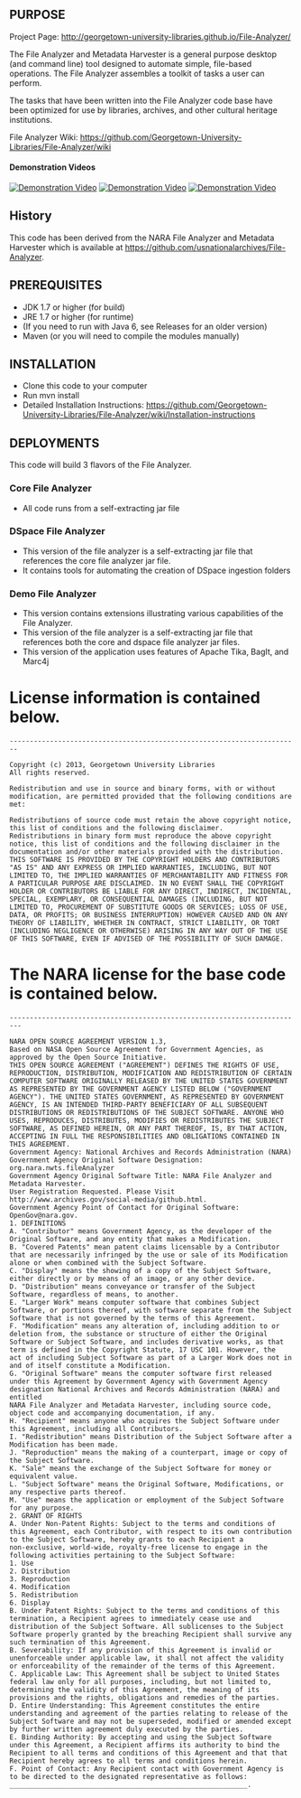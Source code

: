 ## PURPOSE
Project Page: http://georgetown-university-libraries.github.io/File-Analyzer/

The File Analyzer and Metadata Harvester is a general purpose desktop (and command line) 
tool designed to automate simple, file-based operations.  The File Analyzer assembles a toolkit of tasks a user can perform.

The tasks that have been written into the File Analyzer code base have been optimized for use by libraries, archives, 
and other cultural heritage institutions.

File Analyzer Wiki: https://github.com/Georgetown-University-Libraries/File-Analyzer/wiki

#### Demonstration Videos
[![Demonstration Video](https://i.ytimg.com/vi/kVi_k-HdH_4/1.jpg)](http://www.youtube.com/watch?v=kVi_k-HdH_4)
[![Demonstration Video](https://i.ytimg.com/vi/1I8n60ZrwHo/1.jpg)](http://www.youtube.com/watch?v=1I8n60ZrwHo)
[![Demonstration Video](https://i.ytimg.com/vi/5zYA04P0HPk/1.jpg)](http://www.youtube.com/watch?v=5zYA04P0HPk)

## History

This code has been derived from the NARA File Analyzer and Metadata Harvester which is available at 
https://github.com/usnationalarchives/File-Analyzer.

## PREREQUISITES
- JDK 1.7 or higher (for build)
- JRE 1.7 or higher (for runtime)
- (If you need to run with Java 6, see Releases for an older version)
- Maven (or you will need to compile the modules manually)

## INSTALLATION
- Clone this code to your computer
- Run mvn install
- Detailed Installation Instructions: https://github.com/Georgetown-University-Libraries/File-Analyzer/wiki/Installation-instructions

## DEPLOYMENTS
This code will build 3 flavors of the File Analyzer.

### Core File Analyzer 
* All code runs from a self-extracting jar file

### DSpace File Analyzer
* This version of the file analyzer is a self-extracting jar file that references the core file analyzer jar file. 
* It contains tools for automating the creation of DSpace ingestion folders

### Demo File Analyzer
* This version contains extensions illustrating various capabilities of the File Analyzer.  
* This version of the file analyzer is a self-extracting jar file that references both the core and dspace file analyzer jar files.
* This version of the application uses features of Apache Tika, BagIt, and Marc4j
 
# License information is contained below.

    ------------------------------------------------------------------------
    
    Copyright (c) 2013, Georgetown University Libraries
    All rights reserved.
    
    Redistribution and use in source and binary forms, with or without modification, are permitted provided that the following conditions are met:
    
    Redistributions of source code must retain the above copyright notice, this list of conditions and the following disclaimer.
    Redistributions in binary form must reproduce the above copyright notice, this list of conditions and the following disclaimer in the documentation and/or other materials provided with the distribution.
    THIS SOFTWARE IS PROVIDED BY THE COPYRIGHT HOLDERS AND CONTRIBUTORS "AS IS" AND ANY EXPRESS OR IMPLIED WARRANTIES, INCLUDING, BUT NOT LIMITED TO, THE IMPLIED WARRANTIES OF MERCHANTABILITY AND FITNESS FOR A PARTICULAR PURPOSE ARE DISCLAIMED. IN NO EVENT SHALL THE COPYRIGHT HOLDER OR CONTRIBUTORS BE LIABLE FOR ANY DIRECT, INDIRECT, INCIDENTAL, SPECIAL, EXEMPLARY, OR CONSEQUENTIAL DAMAGES (INCLUDING, BUT NOT LIMITED TO, PROCUREMENT OF SUBSTITUTE GOODS OR SERVICES; LOSS OF USE, DATA, OR PROFITS; OR BUSINESS INTERRUPTION) HOWEVER CAUSED AND ON ANY THEORY OF LIABILITY, WHETHER IN CONTRACT, STRICT LIABILITY, OR TORT (INCLUDING NEGLIGENCE OR OTHERWISE) ARISING IN ANY WAY OUT OF THE USE OF THIS SOFTWARE, EVEN IF ADVISED OF THE POSSIBILITY OF SUCH DAMAGE.
    
# The NARA license for the base code is contained below.
    -------------------------------------------------------------------------
    
    NARA OPEN SOURCE AGREEMENT VERSION 1.3, 
    Based on NASA Open Source Agreement for Government Agencies, as approved by the Open Source Initiative. 
    THIS OPEN SOURCE AGREEMENT ("AGREEMENT") DEFINES THE RIGHTS OF USE,
    REPRODUCTION, DISTRIBUTION, MODIFICATION AND REDISTRIBUTION OF CERTAIN
    COMPUTER SOFTWARE ORIGINALLY RELEASED BY THE UNITED STATES GOVERNMENT
    AS REPRESENTED BY THE GOVERNMENT AGENCY LISTED BELOW ("GOVERNMENT
    AGENCY"). THE UNITED STATES GOVERNMENT, AS REPRESENTED BY GOVERNMENT
    AGENCY, IS AN INTENDED THIRD-PARTY BENEFICIARY OF ALL SUBSEQUENT
    DISTRIBUTIONS OR REDISTRIBUTIONS OF THE SUBJECT SOFTWARE. ANYONE WHO
    USES, REPRODUCES, DISTRIBUTES, MODIFIES OR REDISTRIBUTES THE SUBJECT
    SOFTWARE, AS DEFINED HEREIN, OR ANY PART THEREOF, IS, BY THAT ACTION,
    ACCEPTING IN FULL THE RESPONSIBILITIES AND OBLIGATIONS CONTAINED IN
    THIS AGREEMENT.
    Government Agency: National Archives and Records Administration (NARA)
    Government Agency Original Software Designation: org.nara.nwts.fileAnalyzer
    Government Agency Original Software Title: NARA File Analyzer and Metadata Harvester.
    User Registration Requested. Please Visit http://www.archives.gov/social-media/github.html.
    Government Agency Point of Contact for Original Software: OpenGov@nara.gov.
    1. DEFINITIONS
    A. "Contributor" means Government Agency, as the developer of the
    Original Software, and any entity that makes a Modification.
    B. "Covered Patents" mean patent claims licensable by a Contributor
    that are necessarily infringed by the use or sale of its Modification
    alone or when combined with the Subject Software.
    C. "Display" means the showing of a copy of the Subject Software,
    either directly or by means of an image, or any other device.
    D. "Distribution" means conveyance or transfer of the Subject
    Software, regardless of means, to another.
    E. "Larger Work" means computer software that combines Subject
    Software, or portions thereof, with software separate from the Subject
    Software that is not governed by the terms of this Agreement.
    F. "Modification" means any alteration of, including addition to or
    deletion from, the substance or structure of either the Original
    Software or Subject Software, and includes derivative works, as that
    term is defined in the Copyright Statute, 17 USC 101. However, the
    act of including Subject Software as part of a Larger Work does not in
    and of itself constitute a Modification.
    G. "Original Software" means the computer software first released
    under this Agreement by Government Agency with Government Agency
    designation National Archives and Records Administration (NARA) and entitled
    NARA File Analyzer and Metadata Harvester, including source code,
    object code and accompanying documentation, if any.
    H. "Recipient" means anyone who acquires the Subject Software under
    this Agreement, including all Contributors.
    I. "Redistribution" means Distribution of the Subject Software after a
    Modification has been made.
    J. "Reproduction" means the making of a counterpart, image or copy of
    the Subject Software.
    K. "Sale" means the exchange of the Subject Software for money or
    equivalent value.
    L. "Subject Software" means the Original Software, Modifications, or
    any respective parts thereof.
    M. "Use" means the application or employment of the Subject Software
    for any purpose.
    2. GRANT OF RIGHTS
    A. Under Non-Patent Rights: Subject to the terms and conditions of
    this Agreement, each Contributor, with respect to its own contribution
    to the Subject Software, hereby grants to each Recipient a
    non-exclusive, world-wide, royalty-free license to engage in the
    following activities pertaining to the Subject Software:
    1. Use
    2. Distribution
    3. Reproduction
    4. Modification
    5. Redistribution
    6. Display
    B. Under Patent Rights: Subject to the terms and conditions of this
    termination, a Recipient agrees to immediately cease use and
    distribution of the Subject Software. All sublicenses to the Subject
    Software properly granted by the breaching Recipient shall survive any
    such termination of this Agreement.
    B. Severability: If any provision of this Agreement is invalid or
    unenforceable under applicable law, it shall not affect the validity
    or enforceability of the remainder of the terms of this Agreement.
    C. Applicable Law: This Agreement shall be subject to United States
    federal law only for all purposes, including, but not limited to,
    determining the validity of this Agreement, the meaning of its
    provisions and the rights, obligations and remedies of the parties.
    D. Entire Understanding: This Agreement constitutes the entire
    understanding and agreement of the parties relating to release of the
    Subject Software and may not be superseded, modified or amended except
    by further written agreement duly executed by the parties.
    E. Binding Authority: By accepting and using the Subject Software
    under this Agreement, a Recipient affirms its authority to bind the
    Recipient to all terms and conditions of this Agreement and that that
    Recipient hereby agrees to all terms and conditions herein.
    F. Point of Contact: Any Recipient contact with Government Agency is
    to be directed to the designated representative as follows:
    ___________________________________________________________.

